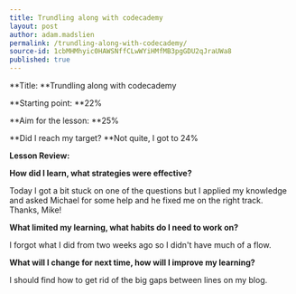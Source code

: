 ```yaml
---
title: Trundling along with codecademy
layout: post
author: adam.madslien
permalink: /trundling-along-with-codecademy/
source-id: 1cbMHMhyic0HAWSNffCLwWYiHMfMB3pgGDU2qJraUWa8
published: true
---
```

**Title: **Trundling along with codecademy

**Starting point: **22%

**Aim for the lesson: **25%

**Did I reach my target? **Not quite, I got to 24%

**Lesson Review:**

**How did I learn, what strategies were effective?**

Today I got a bit stuck on one of the questions but I applied my knowledge and asked Michael for some help and he fixed me on the right track. Thanks, Mike!

**What limited my learning, what habits do I need to work on?**

I forgot what I did from two weeks ago so I didn't have much of a flow.

**What will I change for next time, how will I improve my learning?**

I should find how to get rid of the big gaps between lines on my blog.

